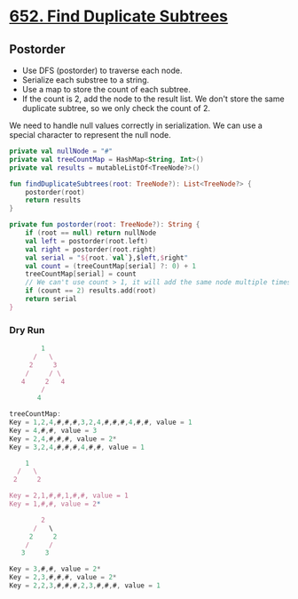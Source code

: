 # [652. Find Duplicate Subtrees](https://leetcode.com/problems/find-duplicate-subtrees/description/)

## Postorder
* Use DFS (postorder) to traverse each node.
* Serialize each substree to a string.
* Use a map to store the count of each subtree.
* If the count is 2, add the node to the result list. We don't store the same duplicate subtree, so we only check the count of 2.

We need to handle null values correctly in serialization. We can use a special character to represent the null node.
```kotlin
private val nullNode = "#"
private val treeCountMap = HashMap<String, Int>()
private val results = mutableListOf<TreeNode?>()

fun findDuplicateSubtrees(root: TreeNode?): List<TreeNode?> {
    postorder(root)
    return results
}

private fun postorder(root: TreeNode?): String {
    if (root == null) return nullNode
    val left = postorder(root.left)
    val right = postorder(root.right)
    val serial = "${root.`val`},$left,$right"
    val count = (treeCountMap[serial] ?: 0) + 1
    treeCountMap[serial] = count
    // We can't use count > 1, it will add the same node multiple times.
    if (count == 2) results.add(root)
    return serial
}
```

### Dry Run
```js
        1
      /   \
     2     3
    /     / \
   4     2   4
        /
       4

treeCountMap:
Key = 1,2,4,#,#,#,3,2,4,#,#,#,4,#,#, value = 1
Key = 4,#,#, value = 3
Key = 2,4,#,#,#, value = 2*
Key = 3,2,4,#,#,#,4,#,#, value = 1

    1
  /   \
 2     2

Key = 2,1,#,#,1,#,#, value = 1
Key = 1,#,#, value = 2*

        2
      /   \
     2     2
    /     /
   3     3

Key = 3,#,#, value = 2*
Key = 2,3,#,#,#, value = 2*
Key = 2,2,3,#,#,#,2,3,#,#,#, value = 1
```